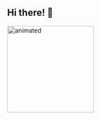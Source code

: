 ## Hi there! 🤙

<img align="center" height="200" src="https://media.giphy.com/media/v1.Y2lkPTc5MGI3NjExeHBnN21vcGVkazdvZTNwY2NieDd5Z3JwcGltOHFzN2ZibHdrcWF2OCZlcD12MV9naWZzX3NlYXJjaCZjdD1n/aNqEFrYVnsS52/giphy.gif" alt="animated">

<!-- 
**gustavomaltanv/gustavomaltanv** is a ✨ _special_ ✨ repository because its `README.md` (this file) appears on your GitHub profile.

Here are some ideas to get you started:

- 🔭 I’m currently working on ...
- 🌱 I’m currently learning ...
- 👯 I’m looking to collaborate on ...
- 🤔 I’m looking for help with ...
- 💬 Ask me about ...
- 📫 How to reach me: ...
- 😄 Pronouns: ...
- ⚡ Fun fact: ...
-->
